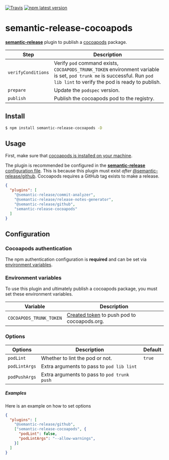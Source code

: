 [![Travis](https://travis-ci.com/levibostian/semantic-release-cocoapods.svg?branch=master)](https://travis-ci.org/levibostian/semantic-release-cocoapods)
[![npm latest version](https://img.shields.io/npm/v/semantic-release-cocoapods/latest.svg)](https://www.npmjs.com/package/semantic-release-cocoapods)

# semantic-release-cocoapods

[**semantic-release**](https://github.com/semantic-release/semantic-release) plugin to publish a [cocoapods](https://cocoapods.org/) package.

| Step               | Description                                                                                                                                                               |
|--------------------|---------------------------------------------------------------------------------------------------------------------------------------------------------------------------|
| `verifyConditions` | Verify `pod` command exists, `COCOAPODS_TRUNK_TOKEN` environment variable is set, `pod trunk me` is successful. Run `pod lib lint` to verify the pod is ready to publish. |
| `prepare`          | Update the `podspec` version.                                                                                                                                             |
| `publish`          | Publish the cocoapods pod to the registry.                                                                                                                                |

## Install

```bash
$ npm install semantic-release-cocoapods -D
```

## Usage

First, make sure that [cocoapods is installed on your machine](https://guides.cocoapods.org/using/getting-started.html#installation).

The plugin is recommended be configured in the [**semantic-release** configuration file](https://github.com/semantic-release/semantic-release/blob/master/docs/usage/configuration.md#configuration). This is because this plugin must exist *after* [@semantic-release/github](https://github.com/semantic-release/github). Cocoapods requires a GitHub tag exists to make a release.

```json
{
  "plugins": [
    "@semantic-release/commit-analyzer",
    "@semantic-release/release-notes-generator",
    "@semantic-release/github",
    "semantic-release-cocoapods"
  ]
}
```

## Configuration

### Cocoapods authentication

The npm authentication configuration is **required** and can be set via [environment variables](#environment-variables).

### Environment variables

To use this plugin and ultimately publish a cocoapods package, you must set these environment variables. 

| Variable                | Description                                                                                                      |
|-------------------------|------------------------------------------------------------------------------------------------------------------|
| `COCOAPODS_TRUNK_TOKEN` | [Created token](https://fuller.li/posts/automated-cocoapods-releases-with-ci/) to push pod to cocoapods.org.     |

### Options

| Options       | Description                                 |  Default  |
|---------------|---------------------------------------------|-----------|
| `podLint`     | Whether to lint the pod or not.             | `true`    |
| `podLintArgs` | Extra arguments to pass to `pod lib lint`   |           |
| `podPushArgs` | Extra arguments to pass to `pod trunk push` |           |

##### Examples

Here is an example on how to set options 

```json
{
  "plugins": [
    "@semantic-release/github",
    ["semantic-release-cocoapods", {
      "podLint": false,
      "podLintArgs": "--allow-warnings",
    }]
  ]
}
```

